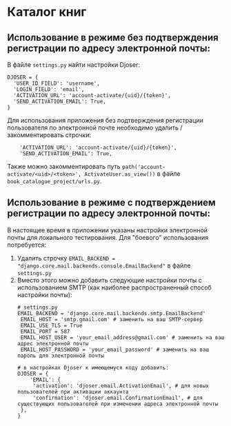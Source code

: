 # Каталог книг

## Использование в режиме без подтверждения регистрации по адресу электронной почты:
В файле ```settings.py``` найти настройки Djoser:
  ```
  DJOSER = {
    'USER_ID_FIELD': 'username',
    'LOGIN_FIELD': 'email',
    'ACTIVATION_URL': 'account-activate/{uid}/{token}',
    'SEND_ACTIVATION_EMAIL': True,
}
  ```
Для использования приложения без подтверждения регистрации пользователя по электронной почте необходимо удалить / закомментировать строчки:
```
    'ACTIVATION_URL': 'account-activate/{uid}/{token}',
    'SEND_ACTIVATION_EMAIL': True,
```
Также можно закомментировать путь ```path('account-activate/<uid>/<token>', ActivateUser.as_view())``` в файле ```book_catalogue_project/urls.py```.

## Использование в режиме с подтверждением регистрации по адресу электронной почты:
В настоящее время в приложении указаны настройки электронной почты для локального тестирования.
Для "боевого" использования потребуется:
1. Удалить строчку ```EMAIL_BACKEND = "django.core.mail.backends.console.EmailBackend"``` в файле `settings.py`
2. Вместо этого можно добавить следующие настройки почты с использованием SMTP (как наиболее распространенный способ настройки почты):
   ```
   # settings.py
   EMAIL_BACKEND = 'django.core.mail.backends.smtp.EmailBackend'
    EMAIL_HOST = 'smtp.gmail.com' # заменить на ваш SMTP-сервер
    EMAIL_USE_TLS = True
    EMAIL_PORT = 587
    EMAIL_HOST_USER = 'your_email_address@gmail.com' # заменить на ваш адрес электронной почты
    EMAIL_HOST_PASSWORD = 'your_email_password' # заменить на ваш пароль для электронной почты

   # в настройках Djoser к имеющемуся коду добавить:
   DJOSER = {
       'EMAIL': {
        'activation': 'djoser.email.ActivationEmail', # для новых пользователей при активации аккаунта
        'confirmation': 'djoser.email.ConfirmationEmail', # для существующих пользователей при изменении адреса электронной почты
    },
   }
  ```
